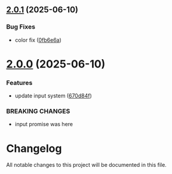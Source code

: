 ## [2.0.1](https://github.com/promiseudomah/com.metaversemagna.tpromise/compare/v2.0.0...v2.0.1) (2025-06-10)


### Bug Fixes

* color fix ([0fb6e6a](https://github.com/promiseudomah/com.metaversemagna.tpromise/commit/0fb6e6a3886f233592ecd1f3551c5b3bb77b9352))

# [2.0.0](https://github.com/promiseudomah/com.metaversemagna.tpromise/compare/v1.2.2...v2.0.0) (2025-06-10)


### Features

* update input system ([670d84f](https://github.com/promiseudomah/com.metaversemagna.tpromise/commit/670d84fa84f130de4e78cb3c0fc1fe6a32bc1cef))


### BREAKING CHANGES

* input promise was here

# Changelog

All notable changes to this project will be documented in this file.
